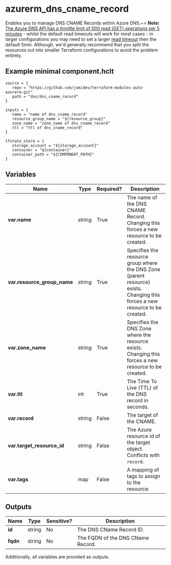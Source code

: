 # azurerm_dns_cname_record

Enables you to manage DNS CNAME Records within Azure DNS.~> **Note:** [The Azure DNS API has a throttle limit of 500 read (GET) operations per 5 minutes](https://docs.microsoft.com/azure/azure-resource-manager/management/request-limits-and-throttling#network-throttling) - whilst the default read timeouts will work for most cases - in larger configurations you may need to set a larger [read timeout](https://www.terraform.io/language/resources/syntax#operation-timeouts) then the default 5min. Although, we'd generally recommend that you split the resources out into smaller Terraform configurations to avoid the problem entirely.

## Example minimal component.hclt

```hcl
source = {
   repo = "https://github.com/jumidev/terraform-modules-auto-azurerm.git" 
   path = "dns/dns_cname_record" 
}

inputs = {
   name = "name of dns_cname_record" 
   resource_group_name = "${resource_group}" 
   zone_name = "zone_name of dns_cname_record" 
   ttl = "ttl of dns_cname_record" 
}

tfstate_store = {
   storage_account = "${storage_account}" 
   container = "${container}" 
   container_path = "${COMPONENT_PATH}" 
}

```

## Variables

| Name | Type | Required? |  Description |
| ---- | ---- | --------- |  ----------- |
| **var.name** | string | True | The name of the DNS CNAME Record. Changing this forces a new resource to be created. | 
| **var.resource_group_name** | string | True | Specifies the resource group where the DNS Zone (parent resource) exists. Changing this forces a new resource to be created. | 
| **var.zone_name** | string | True | Specifies the DNS Zone where the resource exists. Changing this forces a new resource to be created. | 
| **var.ttl** | int | True | The Time To Live (TTL) of the DNS record in seconds. | 
| **var.record** | string | False | The target of the CNAME. | 
| **var.target_resource_id** | string | False | The Azure resource id of the target object. Conflicts with `record`. | 
| **var.tags** | map | False | A mapping of tags to assign to the resource. | 



## Outputs

| Name | Type | Sensitive? | Description |
| ---- | ---- | --------- | --------- |
| **id** | string | No  | The DNS CName Record ID. | 
| **fqdn** | string | No  | The FQDN of the DNS CName Record. | 

Additionally, all variables are provided as outputs.
